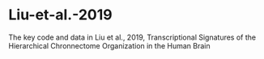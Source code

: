 # Liu-et-al.-2019
The key code and data in Liu et al., 2019, Transcriptional Signatures of the Hierarchical Chronnectome Organization in the Human Brain
